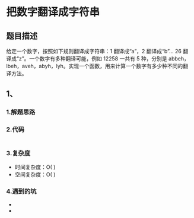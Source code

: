 # 把数字翻译成字符串

## 题目描述

给定一个数字，按照如下规则翻译成字符串：1 翻译成“a”，2 翻译成“b”... 26 翻译成“z”。一个数字有多种翻译可能，例如 12258 一共有 5 种，分别是 abbeh，lbeh，aveh，abyh，lyh。实现一个函数，用来计算一个数字有多少种不同的翻译方法。


## 1、

### 1.解题思路



### 2.代码

```java

```

### 3.复杂度

* 时间复杂度：O( )
* 空间复杂度：O( )

### 4.遇到的坑

- 

- 